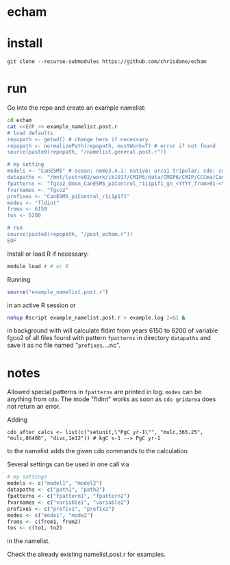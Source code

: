 # echam

# install

```
git clone --recurse-submodules https://github.com/chrisdane/echam
```

# run

Go into the repo and create an example namelist:
```bash
cd echam
cat <<EOF >> example_namelist.post.r
# load defaults
repopath <- getwd() # change here if necessary
repopath <- normalizePath(repopath, mustWork=T) # error if not found
source(paste0(repopath, "/namelist.general.post.r"))

# my setting
models <- "CanESM5" # ocean: nemo3.4.1: native: orca1 tripolar; cdo: curvilinear; fldint ok
datapaths <- "/mnt/lustre02/work/ik1017/CMIP6/data/CMIP6/CMIP/CCCma/CanESM5/piControl/r1i1p1f1/Omon/fgco2/gn/v20190429"
fpatterns <- "fgco2_Omon_CanESM5_piControl_r1i1p1f1_gn_<YYYY_from>01-<YYYY_to>12.nc"
fvarnames <- "fgco2"
prefixes <- "CanESM5_piControl_r1i1p1f1"
modes <- "fldint"
froms <- 6150
tos <- 6200

# run
source(paste0(repopath, "/post_echam.r"))
EOF
```

Install or load R if necessary:
```bash
module load r # or R
```

Running 
```R
source("example_namelist.post.r")
```
in an active R session or
```bash
nohup Rscript example_namelist.post.r > example.log 2>&1 &
```
in background with
will calculate fldint from years 6150 to 6200 of variable fgco2 of all files found with pattern `fpatterns` in directory `datapaths` and save it as nc file named "`prefixes`....nc".

# notes

Allowed special patterns in `fpatterns` are printed in log. `modes` can be anything from `cdo`. The mode "fldint" works as soon as `cdo gridarea` does not return an error.

Adding 
```
cdo_after_calcs <- list(c("setunit,\"PgC yr-1\"", "mulc,365.25", "mulc,86400", "divc,1e12")) # kgC s-1 --> PgC yr-1
```
to the namelist adds the given cdo commands to the calculation.

Several settings can be used in one call via
```R
# my settings
models <- c("model1", "model2")
datapaths <- c("path1", "path2")
fpatterns <- c("fpattern1", "fpattern2")
fvarnames <- c("variable1", "variable2")
prefixes <- c("prefix1", "prefix2")
modes <- c("mode1", "mode2")
froms <- c(from1, from2)
tos <- c(to1, to2)
```
in the namelist.

Check the already existing namelist.post.r for examples.

